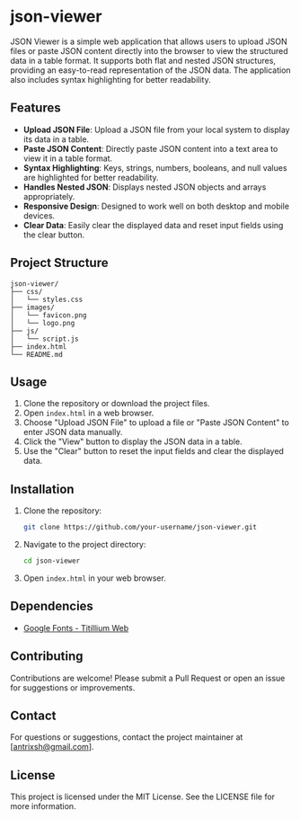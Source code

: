 # json-viewer
JSON Viewer is a simple web application that allows users to upload JSON files or paste JSON content directly into the browser to view the structured data in a table format. It supports both flat and nested JSON structures, providing an easy-to-read representation of the JSON data. The application also includes syntax highlighting for better readability.
## Features

- **Upload JSON File**: Upload a JSON file from your local system to display its data in a table.
- **Paste JSON Content**: Directly paste JSON content into a text area to view it in a table format.
- **Syntax Highlighting**: Keys, strings, numbers, booleans, and null values are highlighted for better readability.
- **Handles Nested JSON**: Displays nested JSON objects and arrays appropriately.
- **Responsive Design**: Designed to work well on both desktop and mobile devices.
- **Clear Data**: Easily clear the displayed data and reset input fields using the clear button.

## Project Structure
```basg
json-viewer/
├── css/
│   └── styles.css
├── images/
│   └── favicon.png
│   └── logo.png
├── js/
│   └── script.js
├── index.html
└── README.md
```
## Usage

1. Clone the repository or download the project files.
2. Open `index.html` in a web browser.
3. Choose "Upload JSON File" to upload a file or "Paste JSON Content" to enter JSON data manually.
4. Click the "View" button to display the JSON data in a table.
5. Use the "Clear" button to reset the input fields and clear the displayed data.

## Installation

1. Clone the repository:
   ```bash
   git clone https://github.com/your-username/json-viewer.git
2. Navigate to the project directory:
   ```bash
   cd json-viewer
3. Open `index.html` in your web browser.

## Dependencies

- [Google Fonts - Titillium Web](https://fonts.google.com/specimen/Titillium+Web)

## Contributing

Contributions are welcome! Please submit a Pull Request or open an issue for suggestions or improvements.

## Contact

For questions or suggestions, contact the project maintainer at [antrixsh@gmail.com].

## License

This project is licensed under the MIT License. See the LICENSE file for more information.

   
